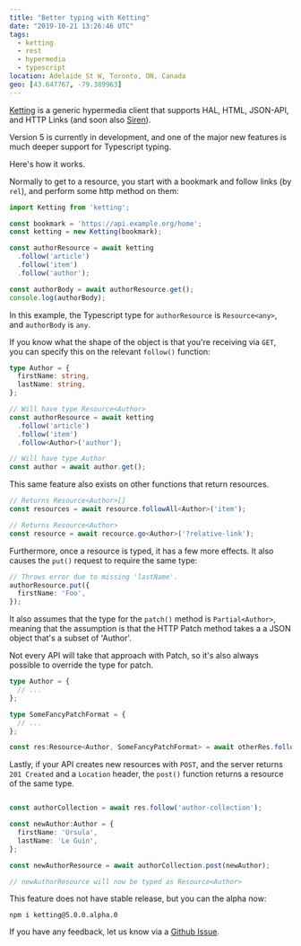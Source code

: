 ```yaml
---
title: "Better typing with Ketting"
date: "2019-10-21 13:26:46 UTC"
tags:
  - ketting
  - rest
  - hypermedia
  - typescript
location: Adelaide St W, Toronto, ON, Canada
geo: [43.647767, -79.389963]
---
```


[Ketting][1] is a generic hypermedia client that supports HAL, HTML, JSON-API,
and HTTP Links (and soon also [Siren][2]).

Version 5 is currently in development, and one of the major new features is
much deeper support for Typescript typing.

Here's how it works.

Normally to get to a resource, you start with a bookmark and follow links
(by `rel`), and perform some http method on them:

```typescript
import Ketting from 'ketting';

const bookmark = 'https://api.example.org/home';
const ketting = new Ketting(bookmark);

const authorResource = await ketting
  .follow('article')
  .follow('item')
  .follow('author');

const authorBody = await authorResource.get();
console.log(authorBody);
```

In this example, the Typescript type for `authorResource` is `Resource<any>`,
and `authorBody` is `any`.

If you know what the shape of the object is that you're receiving via `GET`,
you can specify this on the relevant `follow()` function:

```typescript
type Author = {
  firstName: string,
  lastName: string,
};

// Will have type Resource<Author>
const authorResource = await ketting
  .follow('article')
  .follow('item')
  .follow<Author>('author');

// Will have type Author
const author = await author.get();
```

This same feature also exists on other functions that return resources.

```typescript
// Returns Resource<Author>[] 
const resources = await resource.followAll<Author>('item');

// Returns Resource<Author>
const resource = await recource.go<Author>('?relative-link');
```

Furthermore, once a resource is typed, it has a few more effects. It also
causes the `put()` request to require the same type:

```typescript
// Throws error due to missing 'lastName'.
authorResource.put({
  firstName: 'Foo',
});
```

It also assumes that the type for the `patch()` method is `Partial<Author>`,
meaning that the assumption is that the HTTP Patch method takes a a JSON
object that's a subset of 'Author'.

Not every API will take that approach with Patch, so it's also always possible
to override the type for patch.

```typescript
type Author = {
  // ...
};

type SomeFancyPatchFormat = {
  // ...
};

const res:Resource<Author, SomeFancyPatchFormat> = await otherRes.follow('...');
```

Lastly, if your API creates new resources with `POST`, and the server returns
`201 Created` and a `Location` header, the `post()` function returns a resource
of the same type.

```typescript

const authorCollection = await res.follow('author-collection');

const newAuthor:Author = {
  firstName: 'Ursula',
  lastName: 'Le Guin',
};

const newAuthorResource = await authorCollection.post(newAuthor);

// newAuthorResource will now be typed as Resource<Author>
```

This feature does not have stable release, but you can the alpha now:

    npm i ketting@5.0.0.alpha.0

If you have any feedback, let us know via a [Github Issue][3].

[1]: https://github.com/evert/ketting
[2]: https://github.com/kevinswiber/siren
[3]: https://github.com/evert/ketting/issues
